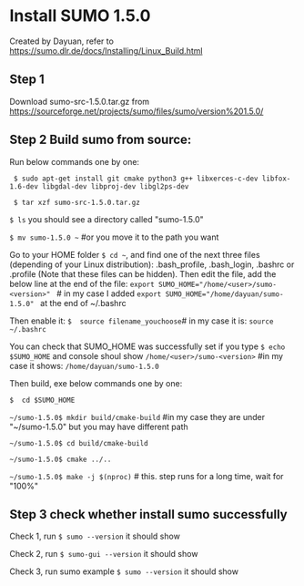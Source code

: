 # Install SUMO 1.5.0
Created by Dayuan, refer to  https://sumo.dlr.de/docs/Installing/Linux_Build.html

## Step 1
 Download sumo-src-1.5.0.tar.gz from https://sourceforge.net/projects/sumo/files/sumo/version%201.5.0/

## Step 2 Build sumo from source: 
Run below commands one by one:

``` $ sudo apt-get install git cmake python3 g++ libxerces-c-dev libfox-1.6-dev libgdal-dev libproj-dev libgl2ps-dev```

``` $ tar xzf sumo-src-1.5.0.tar.gz```

``` $ ls ``` you should see a directory called "sumo-1.5.0"

``` $ mv sumo-1.5.0 ~ ``` #or you move it to the path you want


 Go to your HOME folder ```$ cd ~```, and find one of the next three files (depending of your Linux distribution): .bash_profile, .bash_login, .bashrc or .profile (Note that these files can be hidden). Then edit the file, add the below line at the end of the file:
 ```export SUMO_HOME="/home/<user>/sumo-<version>" ``` # in my case I added ```export SUMO_HOME="/home/dayuan/sumo-1.5.0" ``` at the end of ~/.bashrc

Then enable it:
``` $  source filename_youchoose ```# in my case it is: ```source ~/.bashrc ```
 
 
 You can check that SUMO_HOME was successfully set if you type
 ```$ echo $SUMO_HOME```
 and console shoul show ```/home/<user>/sumo-<version>``` #in my case it shows: ```/home/dayuan/sumo-1.5.0```

Then build, exe below commands one by one:

 ```$  cd $SUMO_HOME``` 

```~/sumo-1.5.0$ mkdir build/cmake-build``` #in my case they are under "~/sumo-1.5.0" but you may have different path 

```~/sumo-1.5.0$ cd build/cmake-build```

```~/sumo-1.5.0$ cmake ../..```

```~/sumo-1.5.0$ make -j $(nproc)``` # this. step runs for a long time, wait for "100%"


## Step 3 check whether install sumo successfully

Check 1, run
```$ sumo --version``` it should show ``` ```


Check 2, run
```$ sumo-gui --version``` it should show ``` ```


Check 3, run sumo example
```$ sumo --version``` it should show ``` ```
